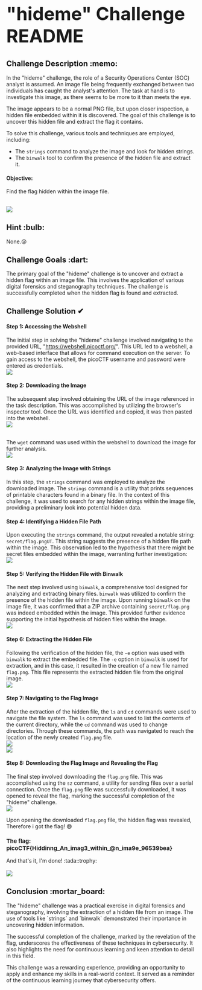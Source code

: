 <h1 style="font-size: 48px;">"hideme" Challenge README</h1>
<h2 style="font-size: 20px;">Challenge Description :memo:</h2>
In the "hideme" challenge, the role of a Security Operations Center (SOC) analyst is assumed. An image file being frequently exchanged between two individuals has caught the analyst's attention. The task at hand is to investigate this image, as there seems to be more to it than meets the eye.

The image appears to be a normal PNG file, but upon closer inspection, a hidden file embedded within it is discovered. The goal of this challenge is to uncover this hidden file and extract the flag it contains.

To solve this challenge, various tools and techniques are employed, including:

- The `strings` command to analyze the image and look for hidden strings.
- The `binwalk` tool to confirm the presence of the hidden file and extract it.

#### Objective:

Find the flag hidden within the image file.

<br><img src="./screenshots/photo_5814644291920838368_w.jpg">

<h2 style="font-size: 20px;">Hint :bulb:</h2>
None.😢


<h2 style="font-size: 20px;">Challenge Goals :dart:</h2>
The primary goal of the "hideme" challenge is to uncover and extract a hidden flag within an image file. This involves the application of various digital forensics and steganography techniques. The challenge is successfully completed when the hidden flag is found and extracted.

<h2 style="font-size: 20px;">Challenge Solution &#10004;</h2>

#### Step 1: Accessing the Webshell

The initial step in solving the "hideme" challenge involved navigating to the provided URL, "https://webshell.picoctf.org/". This URL led to a webshell, a web-based interface that allows for command execution on the server. To gain access to the webshell, the picoCTF username and password were entered as credentials.
<br><img src="./screenshots/photo_5814644291920838371_w.jpg">

#### Step 2: Downloading the Image

The subsequent step involved obtaining the URL of the image referenced in the task description. This was accomplished by utilizing the browser's inspector tool. Once the URL was identified and copied, it was then pasted into the webshell. 
<br><img src="./screenshots/photo_5814644291920838376_w.jpg">

<br>The `wget` command was used within the webshell to download the image for further analysis.
<br><img src="./screenshots/photo_5814644291920838384_w.jpg">

#### Step 3: Analyzing the Image with Strings

In this step, the `strings` command was employed to analyze the downloaded image. The `strings` command is a utility that prints sequences of printable characters found in a binary file. In the context of this challenge, it was used to search for any hidden strings within the image file, providing a preliminary look into potential hidden data.

#### Step 4: Identifying a Hidden File Path

Upon executing the `strings` command, the output revealed a notable string: `secret/flag.pngUT`. This string suggests the presence of a hidden file path within the image. This observation led to the hypothesis that there might be secret files embedded within the image, warranting further investigation:
<br><img src="./screenshots/photo_5814644291920838385_w.jpg">

#### Step 5: Verifying the Hidden File with Binwalk

The next step involved using `binwalk`, a comprehensive tool designed for analyzing and extracting binary files. `binwalk` was utilized to confirm the presence of the hidden file within the image. Upon running `binwalk` on the image file, it was confirmed that a ZIP archive containing `secret/flag.png` was indeed embedded within the image. This provided further evidence supporting the initial hypothesis of hidden files within the image.
<br><img src="./screenshots/photo_5814644291920838388_w.jpg">

#### Step 6: Extracting the Hidden File

Following the verification of the hidden file, the `-e` option was used with `binwalk` to extract the embedded file. The `-e` option in `binwalk` is used for extraction, and in this case, it resulted in the creation of a new file named `flag.png`. This file represents the extracted hidden file from the original image.
<br><img src="./screenshots/photo_5814644291920838390_w.jpg">

#### Step 7: Navigating to the Flag Image

After the extraction of the hidden file, the `ls` and `cd` commands were used to navigate the file system. The `ls` command was used to list the contents of the current directory, while the `cd` command was used to change directories. Through these commands, the path was navigated to reach the location of the newly created `flag.png` file.
<br><img src="./screenshots/photo_5814644291920838396_y.jpg">
<br><img src="./screenshots/photo_5814644291920838397_w.jpg">

#### Step 8: Downloading the Flag Image and Revealing the Flag

The final step involved downloading the `flag.png` file. This was accomplished using the `sz` command, a utility for sending files over a serial connection. Once the `flag.png` file was successfully downloaded, it was opened to reveal the flag, marking the successful completion of the "hideme" challenge.
<br><img src="./screenshots/photo_5814644291920838399_w.jpg">

Upon opening the downloaded `flag.png` file, the hidden flag was revealed, Therefore i got the flag! :smile:

<h3 style="font-size: 15px;">The flag: picoCTF{Hiddinng_An_imag3_within_@n_ima9e_96539bea}</h3>
And that's it, I'm done! :tada::trophy: <br>
<br><img src="./screenshots/photo_5814644291920838401_w.jpg">
<h2 style="font-size: 20px;">Conclusion :mortar_board:</h2>
The "hideme" challenge was a practical exercise in digital forensics and steganography, involving the extraction of a hidden file from an image. The use of tools like `strings` and `binwalk` demonstrated their importance in uncovering hidden information.

The successful completion of the challenge, marked by the revelation of the flag, underscores the effectiveness of these techniques in cybersecurity. It also highlights the need for continuous learning and keen attention to detail in this field.

This challenge was a rewarding experience, providing an opportunity to apply and enhance my skills in a real-world context. It served as a reminder of the continuous learning journey that cybersecurity offers.





